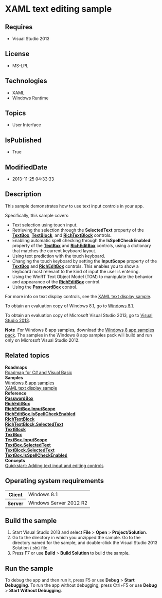 # XAML text editing sample
## Requires
* Visual Studio 2013
## License
* MS-LPL
## Technologies
* XAML
* Windows Runtime
## Topics
* User Interface
## IsPublished
* True
## ModifiedDate
* 2013-11-25 04:33:33
## Description

<div id="mainSection">
<p>This sample demonstrates how to use text input controls in your app. </p>
<p>Specifically, this sample covers:</p>
<ul>
<li>Text selection using touch input. </li><li>Retrieving the selection through the <b>SelectedText</b> property of the <a href="http://msdn.microsoft.com/library/windows/apps/br209683">
<b>TextBox</b></a>, <a href="http://msdn.microsoft.com/library/windows/apps/br209652">
<b>TextBlock</b></a>, and <a href="http://msdn.microsoft.com/library/windows/apps/br227565">
<b>RichTextBlock</b></a> controls. </li><li>Enabling automatic spell checking through the <b>IsSpellCheckEnabled</b> property of the
<a href="http://msdn.microsoft.com/library/windows/apps/br209683"><b>TextBox</b></a> and
<a href="http://msdn.microsoft.com/library/windows/apps/br227548"><b>RichEditBox</b></a> controls, using a dictionary that matches the current keyboard layout.
</li><li>Using text prediction with the touch keyboard. </li><li>Changing the touch keyboard by setting the <b>InputScope</b> property of the <a href="http://msdn.microsoft.com/library/windows/apps/br209683">
<b>TextBox</b></a> and <a href="http://msdn.microsoft.com/library/windows/apps/br227548">
<b>RichEditBox</b></a> controls. This enables you to show a keyboard most relevant to the kind of input the user is entering.
</li><li>Using the WinRT Text Object Model (TOM) to manipulate the behavior and appearance of the
<a href="http://msdn.microsoft.com/library/windows/apps/br227548"><b>RichEditBox</b></a> control.
</li><li>Using the <a href="http://msdn.microsoft.com/library/windows/apps/br227519"><b>PasswordBox</b></a> control.
</li></ul>
<p></p>
<p>For more info on text display controls, see the <a href="http://go.microsoft.com/fwlink/p/?linkid=238579">
XAML text display sample</a>.</p>
<p>To obtain an evaluation copy of Windows&nbsp;8.1, go to <a href="http://go.microsoft.com/fwlink/p/?linkid=301696">
Windows&nbsp;8.1</a>. </p>
<p>To obtain an evaluation copy of Microsoft Visual Studio&nbsp;2013, go to <a href="http://go.microsoft.com/fwlink/p/?linkid=301697">
Visual Studio&nbsp;2013</a>. </p>
<p></p>
<p class="note"><b>Note</b>&nbsp;&nbsp;For Windows&nbsp;8 app samples, download the <a href="http://go.microsoft.com/fwlink/p/?LinkId=301698">
Windows&nbsp;8 app samples pack</a>. The samples in the Windows&nbsp;8 app samples pack will build and run only on Microsoft Visual Studio&nbsp;2012.</p>
<p></p>
<h2><a id="related_topics"></a>Related topics</h2>
<dl><dt><b>Roadmaps</b> </dt><dt><a href="http://msdn.microsoft.com/library/windows/apps/br229583">Roadmap for C# and Visual Basic</a>
</dt><dt><b>Samples</b> </dt><dt><a href="http://go.microsoft.com/fwlink/p/?LinkID=227694">Windows 8 app samples</a>
</dt><dt><a href="http://go.microsoft.com/fwlink/p/?linkid=238579">XAML text display sample</a>
</dt><dt><b>Reference</b> </dt><dt><a href="http://msdn.microsoft.com/library/windows/apps/br227519"><b>PasswordBox</b></a>
</dt><dt><a href="http://msdn.microsoft.com/library/windows/apps/br227548"><b>RichEditBox</b></a>
</dt><dt><a href="http://msdn.microsoft.com/library/windows/apps/hh702584"><b>RichEditBox.InputScope</b></a>
</dt><dt><a href="http://msdn.microsoft.com/library/windows/apps/br227553"><b>RichEditBox.IsSpellCheckEnabled</b></a>
</dt><dt><a href="http://msdn.microsoft.com/library/windows/apps/br227565"><b>RichTextBlock</b></a>
</dt><dt><a href="http://msdn.microsoft.com/library/windows/apps/br227600"><b>RichTextBlock.SelectedText</b></a>
</dt><dt><a href="http://msdn.microsoft.com/library/windows/apps/br209652"><b>TextBlock</b></a>
</dt><dt><a href="http://msdn.microsoft.com/library/windows/apps/br209683"><b>TextBox</b></a>
</dt><dt><a href="http://msdn.microsoft.com/library/windows/apps/hh702632"><b>TextBox.InputScope</b></a>
</dt><dt><a href="http://msdn.microsoft.com/library/windows/apps/br209698"><b>TextBox.SelectedText</b></a>
</dt><dt><a href="http://msdn.microsoft.com/library/windows/apps/br244365"><b>TextBlock.SelectedText</b></a>
</dt><dt><a href="http://msdn.microsoft.com/library/windows/apps/br209688"><b>TextBox.IsSpellCheckEnabled</b></a>
</dt><dt><b>Concepts</b> </dt><dt><a href="http://msdn.microsoft.com/library/windows/apps/hh700391">Quickstart: Adding text input and editing controls</a>
</dt></dl>
<h2>Operating system requirements</h2>
<table>
<tbody>
<tr>
<th>Client</th>
<td><dt>Windows&nbsp;8.1 </dt></td>
</tr>
<tr>
<th>Server</th>
<td><dt>Windows Server&nbsp;2012&nbsp;R2 </dt></td>
</tr>
</tbody>
</table>
<h2>Build the sample</h2>
<p></p>
<ol>
<li>Start Visual Studio&nbsp;2013 and select <b>File</b> &gt; <b>Open</b> &gt; <b>Project/Solution</b>.
</li><li>Go to the directory in which you unzipped the sample. Go to the directory named for the sample, and double-click the Visual Studio&nbsp;2013 Solution (.sln) file.
</li><li>Press F7 or use <b>Build</b> &gt; <b>Build Solution</b> to build the sample. </li></ol>
<p></p>
<h2>Run the sample</h2>
<p>To debug the app and then run it, press F5 or use <b>Debug</b> &gt; <b>Start Debugging</b>. To run the app without debugging, press Ctrl&#43;F5 or use
<b>Debug</b> &gt; <b>Start Without Debugging</b>. </p>
</div>
